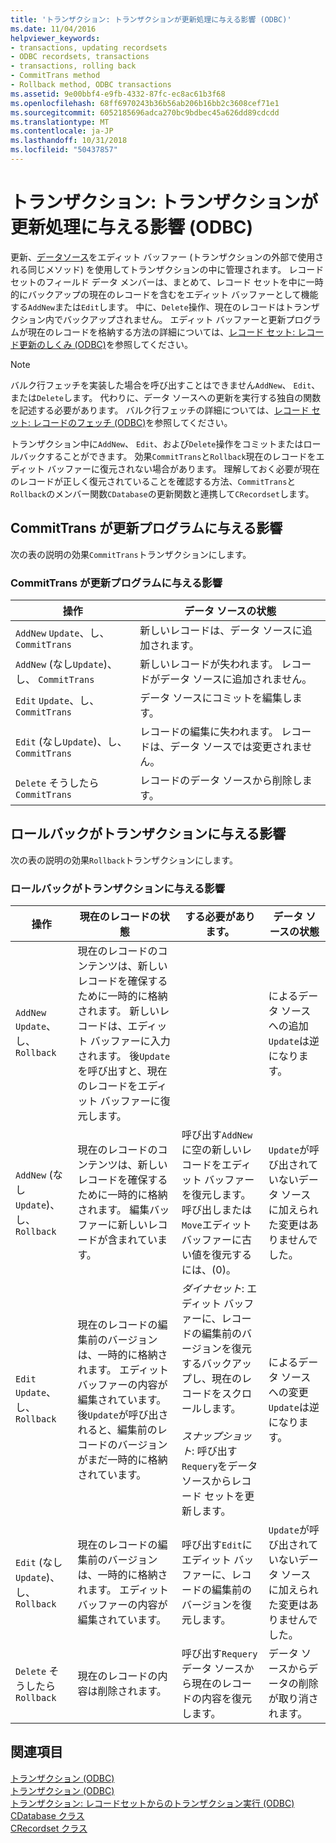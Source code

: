 ```yaml
---
title: 'トランザクション: トランザクションが更新処理に与える影響 (ODBC)'
ms.date: 11/04/2016
helpviewer_keywords:
- transactions, updating recordsets
- ODBC recordsets, transactions
- transactions, rolling back
- CommitTrans method
- Rollback method, ODBC transactions
ms.assetid: 9e00bbf4-e9fb-4332-87fc-ec8ac61b3f68
ms.openlocfilehash: 68ff6970243b36b56ab206b16bb2c3608cef71e1
ms.sourcegitcommit: 6052185696adca270bc9bdbec45a626dd89cdcdd
ms.translationtype: MT
ms.contentlocale: ja-JP
ms.lasthandoff: 10/31/2018
ms.locfileid: "50437857"
---
```

# <a name="transaction-how-transactions-affect-updates-odbc"></a>トランザクション: トランザクションが更新処理に与える影響 (ODBC)

更新、[データソース](../../data/odbc/data-source-odbc.md)をエディット バッファー (トランザクションの外部で使用される同じメソッド) を使用してトランザクションの中に管理されます。 レコード セットのフィールド データ メンバーは、まとめて、レコード セットを中に一時的にバックアップの現在のレコードを含むをエディット バッファーとして機能する`AddNew`または`Edit`します。 中に、`Delete`操作、現在のレコードはトランザクション内でバックアップされません。 エディット バッファーと更新プログラムが現在のレコードを格納する方法の詳細については、[レコード セット: レコード更新のしくみ (ODBC)](../../data/odbc/recordset-how-recordsets-update-records-odbc.md)を参照してください。

> [!NOTE]
>  バルク行フェッチを実装した場合を呼び出すことはできません`AddNew`、 `Edit`、または`Delete`します。 代わりに、データ ソースへの更新を実行する独自の関数を記述する必要があります。 バルク行フェッチの詳細については、[レコード セット: レコードのフェッチ (ODBC)](../../data/odbc/recordset-fetching-records-in-bulk-odbc.md)を参照してください。

トランザクション中に`AddNew`、 `Edit`、および`Delete`操作をコミットまたはロールバックすることができます。 効果`CommitTrans`と`Rollback`現在のレコードをエディット バッファーに復元されない場合があります。 理解しておく必要が現在のレコードが正しく復元されていることを確認する方法、`CommitTrans`と`Rollback`のメンバー関数`CDatabase`の更新関数と連携して`CRecordset`します。

##  <a name="_core_how_committrans_affects_updates"></a> CommitTrans が更新プログラムに与える影響

次の表の説明の効果`CommitTrans`トランザクションにします。

### <a name="how-committrans-affects-updates"></a>CommitTrans が更新プログラムに与える影響

|操作|データ ソースの状態|
|---------------|---------------------------|
|`AddNew` `Update`、し、 `CommitTrans`|新しいレコードは、データ ソースに追加されます。|
|`AddNew` (なし`Update`)、し、 `CommitTrans`|新しいレコードが失われます。 レコードがデータ ソースに追加されません。|
|`Edit` `Update`、し、 `CommitTrans`|データ ソースにコミットを編集します。|
|`Edit` (なし`Update`)、し、 `CommitTrans`|レコードの編集に失われます。 レコードは、データ ソースでは変更されません。|
|`Delete` そうしたら `CommitTrans`|レコードのデータ ソースから削除します。|

##  <a name="_core_how_rollback_affects_updates"></a> ロールバックがトランザクションに与える影響

次の表の説明の効果`Rollback`トランザクションにします。

### <a name="how-rollback-affects-transactions"></a>ロールバックがトランザクションに与える影響

|操作|現在のレコードの状態|する必要があります。|データ ソースの状態|
|---------------|------------------------------|-------------------|---------------------------|
|`AddNew` `Update`、し、 `Rollback`|現在のレコードのコンテンツは、新しいレコードを確保するために一時的に格納されます。 新しいレコードは、エディット バッファーに入力されます。 後`Update`を呼び出すと、現在のレコードをエディット バッファーに復元します。||によるデータ ソースへの追加`Update`は逆になります。|
|`AddNew` (なし`Update`)、し、 `Rollback`|現在のレコードのコンテンツは、新しいレコードを確保するために一時的に格納されます。 編集バッファーに新しいレコードが含まれています。|呼び出す`AddNew`に空の新しいレコードをエディット バッファーを復元します。 呼び出しまたは`Move`エディット バッファーに古い値を復元するには、(0)。|`Update`が呼び出されていないデータ ソースに加えられた変更はありませんでした。|
|`Edit` `Update`、し、 `Rollback`|現在のレコードの編集前のバージョンは、一時的に格納されます。 エディット バッファーの内容が編集されています。 後`Update`が呼び出されると、編集前のレコードのバージョンがまだ一時的に格納されています。|*ダイナセット*: エディット バッファーに、レコードの編集前のバージョンを復元するバックアップし、現在のレコードをスクロールします。<br /><br /> *スナップショット*: 呼び出す`Requery`をデータ ソースからレコード セットを更新します。|によるデータ ソースへの変更`Update`は逆になります。|
|`Edit` (なし`Update`)、し、 `Rollback`|現在のレコードの編集前のバージョンは、一時的に格納されます。 エディット バッファーの内容が編集されています。|呼び出す`Edit`にエディット バッファーに、レコードの編集前のバージョンを復元します。|`Update`が呼び出されていないデータ ソースに加えられた変更はありませんでした。|
|`Delete` そうしたら `Rollback`|現在のレコードの内容は削除されます。|呼び出す`Requery`データ ソースから現在のレコードの内容を復元します。|データ ソースからデータの削除が取り消されます。|

## <a name="see-also"></a>関連項目

[トランザクション (ODBC)](../../data/odbc/transaction-odbc.md)<br/>
[トランザクション (ODBC)](../../data/odbc/transaction-odbc.md)<br/>
[トランザクション: レコードセットからのトランザクション実行 (ODBC)](../../data/odbc/transaction-performing-a-transaction-in-a-recordset-odbc.md)<br/>
[CDatabase クラス](../../mfc/reference/cdatabase-class.md)<br/>
[CRecordset クラス](../../mfc/reference/crecordset-class.md)